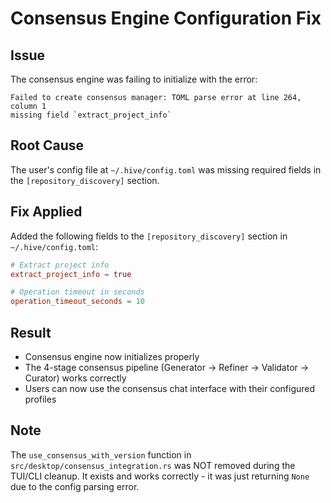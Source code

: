 # Consensus Engine Configuration Fix

## Issue
The consensus engine was failing to initialize with the error:
```
Failed to create consensus manager: TOML parse error at line 264, column 1
missing field `extract_project_info`
```

## Root Cause
The user's config file at `~/.hive/config.toml` was missing required fields in the `[repository_discovery]` section.

## Fix Applied
Added the following fields to the `[repository_discovery]` section in `~/.hive/config.toml`:
```toml
# Extract project info
extract_project_info = true

# Operation timeout in seconds
operation_timeout_seconds = 10
```

## Result
- Consensus engine now initializes properly
- The 4-stage consensus pipeline (Generator → Refiner → Validator → Curator) works correctly
- Users can now use the consensus chat interface with their configured profiles

## Note
The `use_consensus_with_version` function in `src/desktop/consensus_integration.rs` was NOT removed during the TUI/CLI cleanup. It exists and works correctly - it was just returning `None` due to the config parsing error.